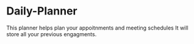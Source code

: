 # Daily-Planner
This planner helps plan your appoitnments and meeting schedules
It will store all your previous engagments. 
